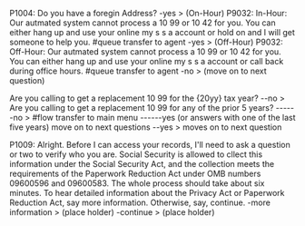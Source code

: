 P1004: Do you have a foregin Address?
-yes > (On-Hour) P9032: In-Hour: Our autmated system cannot process a 10 99 or 10 42 for you. You can either hang up and use your online my s s a account or hold on and I will get someone to help you. #queue transfer to agent
-yes > (Off-Hour) P9032: Off-Hour: Our autmated system cannot process a 10 99 or 10 42 for you. You can either hang up and use your online my s s a account or call back during office hours. #queue transfer to agent
-no > (move on to next question)

Are you calling to get a replacement 10 99 for the {20yy} tax year?
--no > Are you calling to get a replacement 10 99 for any of the prior 5 years?
------no > #flow transfer to main menu
------yes (or answers with one of the last five years) move on to next questions
--yes > moves on to next question

P1009: Alright. Before I can access your records, I'll need to ask a question or two to verify who you are. Social Security is allowed to cllect this information under the Social Security Act, and the collection meets the requirements of the Paperwork Reduction Act under OMB numbers 09600596 and 09600583. The whole process should take about six minutes. To hear detailed information about the Privacy Act or Paperwork Reduction Act, say more information. Otherwise, say, continue.
-more information > (place holder)
-continue > (place holder)
